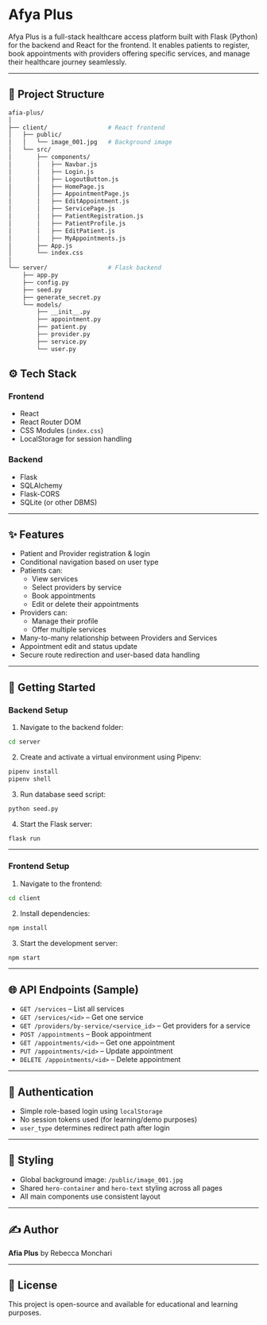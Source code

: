 # Afya Plus

Afya Plus is a full-stack healthcare access platform built with Flask (Python) for the backend and React for the frontend. It enables patients to register, book appointments with providers offering specific services, and manage their healthcare journey seamlessly.

---

## 📁 Project Structure

```bash
afia-plus/
│
├── client/                 # React frontend
│   ├── public/
│   │   └── image_001.jpg   # Background image
│   └── src/
│       ├── components/
│       │   ├── Navbar.js
│       │   ├── Login.js
│       │   ├── LogoutButton.js
│       │   ├── HomePage.js
│       │   ├── AppointmentPage.js
│       │   ├── EditAppointment.js
│       │   ├── ServicePage.js
│       │   ├── PatientRegistration.js
│       │   ├── PatientProfile.js
│       │   ├── EditPatient.js
│       │   ├── MyAppointments.js
│       ├── App.js
│       └── index.css
│
└── server/                 # Flask backend
    ├── app.py
    ├── config.py
    ├── seed.py
    ├── generate_secret.py
    └── models/
        ├── __init__.py
        ├── appointment.py
        ├── patient.py
        ├── provider.py
        ├── service.py
        └── user.py
```

## ⚙️ Tech Stack

### Frontend
- React
- React Router DOM
- CSS Modules (`index.css`)
- LocalStorage for session handling

### Backend
- Flask
- SQLAlchemy
- Flask-CORS
- SQLite (or other DBMS)

---

## ✨ Features

- Patient and Provider registration & login
- Conditional navigation based on user type
- Patients can:
  - View services
  - Select providers by service
  - Book appointments
  - Edit or delete their appointments
- Providers can:
  - Manage their profile
  - Offer multiple services
- Many-to-many relationship between Providers and Services
- Appointment edit and status update
- Secure route redirection and user-based data handling

---
## 🚀 Getting Started

### Backend Setup

1. Navigate to the backend folder:

```bash
cd server
```

2. Create and activate a virtual environment using Pipenv:

```bash
pipenv install
pipenv shell
```

3. Run database seed script:

```bash
python seed.py
```

4. Start the Flask server:

```bash
flask run
```

---

### Frontend Setup

1. Navigate to the frontend:

```bash
cd client
```

2. Install dependencies:

```bash
npm install
```

3. Start the development server:

```bash
npm start
```

---

## 🌐 API Endpoints (Sample)

- `GET /services` – List all services
- `GET /services/<id>` – Get one service
- `GET /providers/by-service/<service_id>` – Get providers for a service
- `POST /appointments` – Book appointment
- `GET /appointments/<id>` – Get one appointment
- `PUT /appointments/<id>` – Update appointment
- `DELETE /appointments/<id>` – Delete appointment

---

## 🔐 Authentication

- Simple role-based login using `localStorage`
- No session tokens used (for learning/demo purposes)
- `user_type` determines redirect path after login

---

## 🎨 Styling

- Global background image: `/public/image_001.jpg`
- Shared `hero-container` and `hero-text` styling across all pages
- All main components use consistent layout

---

## ✍️ Author

**Afia Plus** by Rebecca Monchari

---

## 📝 License

This project is open-source and available for educational and learning purposes.
```
